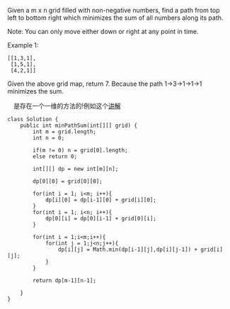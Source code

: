 Given a m x n grid filled with non-negative numbers, find a path from top left to bottom right which minimizes the sum of all numbers along its path.

Note: You can only move either down or right at any point in time.

Example 1:
```
[[1,3,1],
 [1,5,1],
 [4,2,1]]
```
Given the above grid map, return 7. Because the path 1→3→1→1→1 minimizes the sum.

&emsp;是存在一个一维的方法的!例如这个[讲解](https://discuss.leetcode.com/topic/15269/10-lines-28ms-o-n-space-dp-solution-in-c-with-explanations/2)
```
class Solution {
    public int minPathSum(int[][] grid) {
        int m = grid.length;
        int n = 0;
        
        if(m != 0) n = grid[0].length;
        else return 0;
        
        int[][] dp = new int[m][n];
        
        dp[0][0] = grid[0][0];
        
        for(int i = 1; i<m; i++){
            dp[i][0] = dp[i-1][0] + grid[i][0];
        }
        for(int i = 1; i<n; i++){
            dp[0][i] = dp[0][i-1] + grid[0][i];
        }
        
        for(int i = 1;i<m;i++){
            for(int j = 1;j<n;j++){
                dp[i][j] = Math.min(dp[i-1][j],dp[i][j-1]) + grid[i][j];
            }
        }
        
        return dp[m-1][n-1];
        
    }
}
```